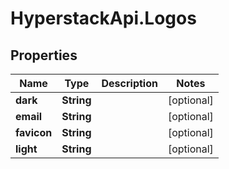 # HyperstackApi.Logos

## Properties

Name | Type | Description | Notes
------------ | ------------- | ------------- | -------------
**dark** | **String** |  | [optional] 
**email** | **String** |  | [optional] 
**favicon** | **String** |  | [optional] 
**light** | **String** |  | [optional] 


